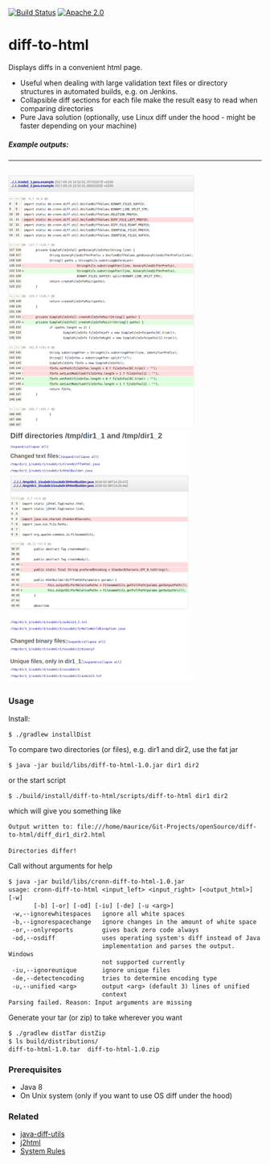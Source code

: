 [![Build Status](https://travis-ci.org/cronn-de/diff-to-html.svg?branch=master)](https://travis-ci.org/cronn-de/diff-to-html)
[![Apache 2.0](https://img.shields.io/github/license/cronn-de/reflection-util.svg)](http://www.apache.org/licenses/LICENSE-2.0)


# diff-to-html #

Displays diffs in a convenient html page. 

* Useful when dealing with large validation text files or directory structures in automated builds, e.g. on Jenkins. 
* Collapsible diff sections for each file make the result easy to read when comparing directories
* Pure Java solution (optionally, use Linux diff under the hood - might be faster depending on your machine)

##### Example outputs:
---
[![cronn-diff-to-html_outputExample3](cronn-diff-to-html_outputExample1.png)](cronn-diff-to-html_outputExample1_hiRes.png)
[![cronn-diff-to-html_outputExample2](cronn-diff-to-html_outputExample2.png)](cronn-diff-to-html_outputExample2_hiRes.png)
---

### Usage 

Install: 
```
$ ./gradlew installDist
```
To compare two directories (or files), e.g. dir1 and dir2, use the fat jar

```
$ java -jar build/libs/diff-to-html-1.0.jar dir1 dir2
```
or the start script
```
$ ./build/install/diff-to-html/scripts/diff-to-html dir1 dir2
```
which will give you something like
```
Output written to: file:///home/maurice/Git-Projects/openSource/diff-to-html/diff_dir1_dir2.html

Directories differ!
```
Call without arguments for help
```
$ java -jar build/libs/cronn-diff-to-html-1.0.jar 
usage: cronn-diff-to-html <input_left> <input_right> [<output_html>]  [-w]
       [-b] [-or] [-od] [-iu] [-de] [-u <arg>]
 -w,--ignorewhitespaces   ignore all white spaces
 -b,--ignorespacechange   ignore changes in the amount of white space
 -or,--onlyreports        gives back zero code always
 -od,--osdiff             uses operating system's diff instead of Java
                          implementation and parses the output. Windows
                          not supported currently
 -iu,--ignoreunique       ignore unique files
 -de,--detectencoding     tries to determine encoding type
 -u,--unified <arg>       output <arg> (default 3) lines of unified
                          context
Parsing failed. Reason: Input arguments are missing
```
Generate your tar (or zip) to take wherever you want
```
$ ./gradlew distTar distZip
$ ls build/distributions/
diff-to-html-1.0.tar  diff-to-html-1.0.zip
``` 

### Prerequisites 
- Java 8
- On Unix system (only if you want to use OS diff under the hood)

### Related 
- [java-diff-utils](https://github.com/dnaumenko/java-diff-utils)
- [j2html](https://j2html.com/)
- [System Rules](http://stefanbirkner.github.io/system-rules/)